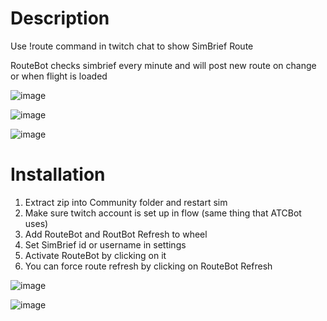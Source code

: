 # Description

Use !route command in twitch chat to show SimBrief Route

RouteBot checks simbrief every minute and will post new route on change or when flight is loaded

![image](https://user-images.githubusercontent.com/52785190/219901579-6c1e4497-2f5c-45c5-ba7b-9d3cd1c370d4.png)

![image](https://user-images.githubusercontent.com/52785190/219901561-4a4777cd-82a2-46e7-9e71-e73f4bdcc054.png)

![image](https://user-images.githubusercontent.com/52785190/219901638-e222ccc9-1918-454d-a7e4-140203c48007.png)


# Installation 

1. Extract zip into Community folder and restart sim
2. Make sure twitch account is set up in flow (same thing that ATCBot uses)
3. Add RouteBot and RoutBot Refresh to wheel
4. Set SimBrief id or username in settings
5. Activate RouteBot by clicking on it
6. You can force route refresh by clicking on RouteBot Refresh

![image](https://user-images.githubusercontent.com/52785190/219901416-c9bc9394-8ee6-459c-bee9-8819125d2cbc.png)

![image](https://user-images.githubusercontent.com/52785190/219901535-22c5414b-cdec-4a27-8f13-aaa71cc69d44.png)

